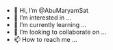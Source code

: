 - 👋 Hi, I’m @AbuMaryamSat
- 👀 I’m interested in ...
- 🌱 I’m currently learning ...
- 💞️ I’m looking to collaborate on ...
- 📫 How to reach me ...

<!---
AbuMaryamSat/AbuMaryamSat is a ✨ special ✨ repository because its `README.md` (this file) appears on your GitHub profile.
You can click the Preview link to take a look at your changes.
--->
